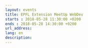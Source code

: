 ```yaml
---
layout: events
title: EPFL Extension MeetUp WebDev
starts : 2018-05-28 11:30:00 +0200
ends : 2018-05-28 14:30:00 +0200
url_address:
lang: en
description: 
---
```


